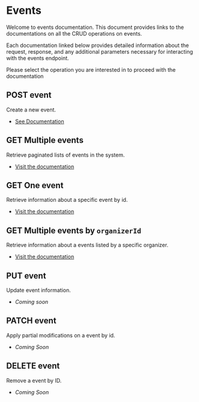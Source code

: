 # Events 
Welcome to events documentation. This document provides links to the documentations on all the CRUD operations on events.
 
Each documentation linked below provides detailed information about the request, response, and any additional parameters necessary for interacting with the events endpoint.

Please select the operation you are interested in to proceed with the documentation

## POST event
Create a new event.
- [See Documentation](./post.md)

## GET Multiple events
Retrieve paginated lists of events in the system.
- [Visit the documentation](./get.md)

## GET One event
Retrieve information about a specific event by id.
- [Visit the documentation](./[id]/get.md)

## GET Multiple events by `organizerId`
Retrieve information about a events listed by a specific organizer.
- [Visit the documentation](./organizers/[organizerId]/get.md)

## PUT event
Update event information.
- *Coming soon*

## PATCH event
Apply partial modifications on a event by id.
- *Coming Soon*

## DELETE event
Remove a event by ID.
- *Coming Soon*




